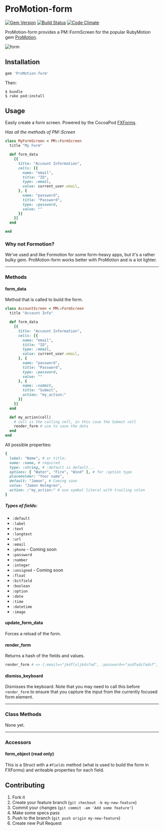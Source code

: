 # ProMotion-form

[![Gem Version](https://badge.fury.io/rb/ProMotion-form.svg)](http://badge.fury.io/rb/ProMotion-form) [![Build Status](https://travis-ci.org/clearsightstudio/ProMotion-form.svg)](https://travis-ci.org/clearsightstudio/ProMotion-form) [![Code Climate](https://codeclimate.com/github/clearsightstudio/ProMotion-form.png)](https://codeclimate.com/github/clearsightstudio/ProMotion-form)

ProMotion-form provides a PM::FormScreen for the
popular RubyMotion gem [ProMotion](https://github.com/clearsightstudio/ProMotion).

![form](http://clrsight.co/jh/Screen_Shot_2014-08-29_at_4.03.13_PM.png?+)

## Installation

```ruby
gem 'ProMotion-form'
```

Then:

```sh-session
$ bundle
$ rake pod:install
```

## Usage

Easily create a form screen. Powered by the CocoaPod [FXForms](https://github.com/nicklockwood/FXForms).

*Has all the methods of PM::Screen*

```ruby
class MyFormScreen < PM::FormScreen
  title "My Form"

  def form_data
    [{
      title: "Account Information",
      cells: [{
        name: "email",
        title: "ID",
        type: :email,
        value: current_user.email,
      }, {
        name: "password",
        title: "Password",
        type: :password,
        value: ""
      }]
    }]
  end

end
```

### Why not Formotion?

We've used and like Formotion for some form-heavy apps, but it's a rather bulky gem. ProMotion-form works better with ProMotion and is a lot lighter.

---

### Methods

#### form_data

Method that is called to build the form.

```ruby
class AccountScreen < PM::FormScreen
  title "Account Info"

  def form_data
    [{
      title: "Account Information",
      cells: [{
        name: "email",
        title: "ID",
        type: :email,
        value: current_user.email,
      }, {
        name: "password",
        title: "Password",
        type: :password,
        value: ""
      }, {
        name: :submit,
        title: "Submit",
        action: "my_action:"
      }]
    }]
  end

  def my_action(cell)
    # cell is the calling cell, in this case the Submit cell
    render_form # use to save the data
  end
end
```

All possible properties:

```ruby
{
  label: "Name", # or title:
  name: :name, # required
  type: :string, # :default is default...
  options: [ "Water", "Fire", "Wind" ], # for :option type
  placeholder: "Your name",
  default: "Jamon", # Coming soon
  value: "Jamon Holmgren",
  action: :"my_action:" # use symbol literal with trailing colon
}
```

##### Types of fields:

* `:default`
* `:label`
* `:text`
* `:longtext`
* `:url`
* `:email`
* `:phone` - Coming soon
* `:password`
* `:number`
* `:integer`
* `:unsigned` - Coming soon
* `:float`
* `:bitfield`
* `:boolean`
* `:option`
* `:date`
* `:time`
* `:datetime`
* `:image`


#### update_form_data

Forces a reload of the form.

#### render_form

Returns a hash of the fields and values.

```ruby
render_form # => {:email=>"jkdflsljkdsfad", :password=>"asdfadsfadsf", :submit=>""}
```

#### dismiss_keyboard

Dismisses the keyboard. Note that you may need to call this before `render_form` to ensure that you capture the input from the currently focused form element.

---

### Class Methods

None yet.

---

### Accessors

#### form_object (read only)

This is a Struct with a `#fields` method (what is used to build the form in FXForms) and writeable properties for each field.

## Contributing

1. Fork it
2. Create your feature branch (`git checkout -b my-new-feature`)
3. Commit your changes (`git commit -am 'Add some feature'`)
4. Make some specs pass
5. Push to the branch (`git push origin my-new-feature`)
6. Create new Pull Request
